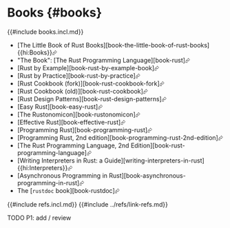 # Books {#books}

{{#include books.incl.md}}

- [The Little Book of Rust Books][book-the-little-book-of-rust-books]{{hi:Books}}⮳
- "The Book": [The Rust Programming Language][book-rust]⮳
- [Rust by Example][book-rust-by-example-book]⮳
- [Rust by Practice][book-rust-by-practice]⮳
- [Rust Cookbook (fork)][book-rust-cookbook-fork]⮳
- [Rust Cookbook (old)][book-rust-cookbook]⮳
- [Rust Design Patterns][book-rust-design-patterns]⮳
- [Easy Rust][book-easy-rust]⮳
- [The Rustonomicon][book-rustonomicon]⮳
- [Effective Rust][book-effective-rust]⮳
- [Programming Rust][book-programming-rust]⮳
- [Programming Rust, 2nd edition][book-programming-rust-2nd-edition]⮳
- [The Rust Programming Language, 2nd Edition][book-rust-programming-language]⮳
- [Writing Interpreters in Rust: a Guide][writing-interpreters-in-rust]{{hi:Interpreters}}⮳
- [Asynchronous Programming in Rust][book-asynchronous-programming-in-rust]⮳
- The [`rustdoc` book][book-rustdoc]⮳

{{#include refs.incl.md}}
{{#include ../refs/link-refs.md}}

<div class="hidden">
TODO P1: add / review
</div>
